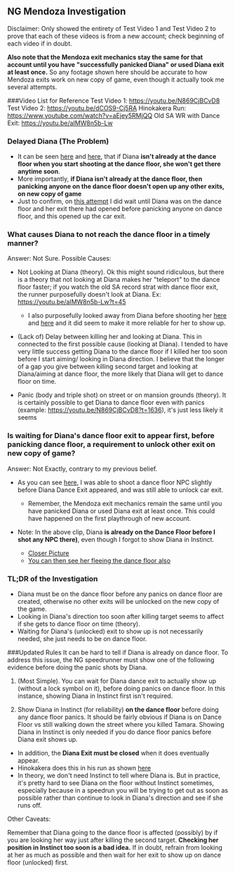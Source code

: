 ## NG Mendoza Investigation
Disclaimer: Only showed the entirety of Test Video 1 and Test Video 2 to prove that each of these videos is from a new account; check beginning of each video if in doubt.
 
**Also note that the Mendoza exit mechanics stay the same for that account until you have "successfully panicked Diana" or used Diana exit at least once.** So any footage shown here should be accurate to how Mendoza exits work on new copy of game, even though it actually took me several attempts.

###Video List for Reference
Test Video 1: https://youtu.be/N869CjBCvD8
Test Video 2: https://youtu.be/dCOS9-Cj5RA
Hinokakera Run: https://www.youtube.com/watch?v=aEjey5RMjQQ
Old SA WR with Dance Exit: https://youtu.be/aIMW8n5b-Lw

### Delayed Diana (The Problem)
* It can be seen [here](https://youtu.be/N869CjBCvD8?t=18m39s) and [here](https://youtu.be/N869CjBCvD8?t=25m52s), that if Diana **isn't already at the dance floor when you start shooting at the dance floor, she won't get there anytime soon**.
* More importantly, **if Diana isn't already at the dance floor, then panicking anyone on the dance floor doesn't open up any other exits, on new copy of game**
* Just to confirm, on [this attempt](https://youtu.be/N869CjBCvD8?t=1636) I did wait until Diana was on the dance floor and her exit there had opened before panicking anyone on dance floor, and this opened up the car exit.

### What causes Diana to not reach the dance floor in a timely manner?

Answer: Not Sure. 
Possible Causes:
* Not Looking at Diana (theory). Ok this might sound ridiculous, but there is a theory that not looking at Diana makes her "teleport" to the dance floor faster; if you watch the old SA record strat with dance floor exit, the runner purposefully doesn't look at Diana. Ex: https://youtu.be/aIMW8n5b-Lw?t=45
  * I also purposefully looked away from Diana before shooting her [here](https://youtu.be/N869CjBCvD8?t=1353) and [here](https://youtu.be/N869CjBCvD8?t=1734) and it did seem to make it more reliable for her to show up.

* (Lack of) Delay between killing her and looking at Diana. This in connected to the first possible cause (looking at Diana). I tended to have very little success getting Diana to the dance floor if I killed her too soon before I start aiming/ looking in Diana direction. I believe that the longer of a gap you give between killing second target and looking at Diana/aiming at dance floor, the more likely that Diana will get to dance floor on time.

* Panic (body and triple shot) on street or on mansion grounds (theory). It is certainly possible to get Diana to dance floor even with panics (example: https://youtu.be/N869CjBCvD8?t=1636), it's just less likely it seems

### Is waiting for Diana's dance floor exit to appear first, before panicking dance floor, a requirement to unlock other exit on new copy of game?

Answer: Not Exactly, contrary to my previous belief.
* As you can see [here](https://youtu.be/dCOS9-Cj5RA?t=543), I was able to shoot a dance floor NPC slightly before Diana Dance Exit appeared, and was still able to unlock car exit.
  * Remember, the Mendoza exit mechanics remain the same until you have panicked Diana or used Diana exit at least once. This could have happened on the first playthrough of new account.

* Note: In the above clip, Diana **is already on the Dance Floor before I shot any NPC there)**, even though I forgot to show Diana in Instinct. 
  * [Closer Picture](https://media.discordapp.net/attachments/833505136290299935/981330844344004648/unknown.png?width=1104&height=586)
  * [You can then see her fleeing the dance floor also](https://media.discordapp.net/attachments/833505136290299935/981331228873588816/unknown.png?width=1398&height=586)

### TL;DR of the Investigation
* Diana must be on the dance floor before any panics on dance floor are created, otherwise no other exits will be unlocked on the new copy of the game. 
* Looking in Diana's direction too soon after killing target seems to affect if she gets to dance floor on time (theory).
*  Waiting for Diana's (unlocked) exit to show up is not necessarily needed, she just needs to be on dance floor.

###Updated Rules
It can be hard to tell if Diana is already on dance floor.
To address this issue, the NG speedrunner must show one of the following evidence before doing the panic shots by Diana.

1. (Most Simple). You can wait for Diana dance exit to actually show up (without a lock symbol on it), before doing panics on dance floor. In this instance, showing Diana in Instinct first isn't required.

2. Show Diana in Instinct (for reliability) **on the dance floor** before doing any dance floor panics. It should be fairly obvious if Diana is on Dance Floor vs still walking down the street where you killed Tamara. Showing Diana in Instinct is only needed if you do dance floor panics before Diana exit shows up. 
  * In addition, the **Diana Exit must be closed** when it does eventually appear.
  * Hinokakera does this in his run as shown [here](https://youtu.be/aEjey5RMjQQ?t=95)
  * In theory, we don't need Instinct to tell where Diana is. But in practice, it's pretty hard to see Diana on the floor without Instinct sometimes, especially because in a speedrun you will be trying to get out as soon as possible rather than continue to look in Diana's direction and see if she runs off.

Other Caveats:

Remember that Diana going to the dance floor is affected (possibly) by if you are looking her way just after killing the second target. **Checking her position in Instinct too soon is a bad idea.** If in doubt, refrain from looking at her as much as possible and then wait for her exit to show up on dance floor (unlocked) first.